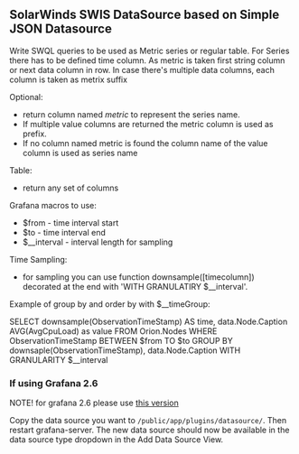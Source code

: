 ## SolarWinds SWIS DataSource based on Simple JSON Datasource

Write SWQL queries to be used as Metric series or regular table. For Series there has to be defined time column. 
As metric is taken first string column or next data column in row. In case there's multiple data columns, each column is taken as metrix suffix

Optional:
  - return column named <i>metric</i> to represent the series name.
  - If multiple value columns are returned the metric column is used as prefix.
  - If no column named metric is found the column name of the value column is used as series name


Table:
- return any set of columns

Grafana macros to use:
- $from - time interval start
- $to - time interval end
- $__interval - interval length for sampling 

Time Sampling:
- for sampling you can use function downsample([timecolumn]) decorated at the end with 'WITH GRANULATIRY $__interval'. 


Example of group by and order by with $__timeGroup:

SELECT
  downsample(ObservationTimeStamp) AS time,
  data.Node.Caption
  AVG(AvgCpuLoad) as value
FROM Orion.Nodes
WHERE ObservationTimeStamp BETWEEN $from TO $to
GROUP BY downsaple(ObservationTimeStamp), data.Node.Caption
WITH GRANULARITY $__interval



### If using Grafana 2.6
NOTE!
for grafana 2.6 please use [this version](https://github.com/grafana/simple-json-datasource/commit/b78720f6e00c115203d8f4c0e81ccd3c16001f94)

Copy the data source you want to `/public/app/plugins/datasource/`. Then restart grafana-server. The new data source should now be available in the data source type dropdown in the Add Data Source View.
